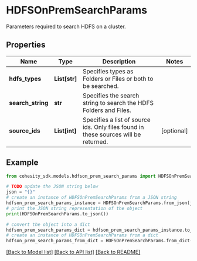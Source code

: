 # HDFSOnPremSearchParams

Parameters required to search HDFS on a cluster.

## Properties

Name | Type | Description | Notes
------------ | ------------- | ------------- | -------------
**hdfs_types** | **List[str]** | Specifies types as Folders or Files or both to be searched. | 
**search_string** | **str** | Specifies the search string to search the HDFS Folders and Files. | 
**source_ids** | **List[int]** | Specifies a list of source ids. Only files found in these sources will be returned. | [optional] 

## Example

```python
from cohesity_sdk.models.hdfson_prem_search_params import HDFSOnPremSearchParams

# TODO update the JSON string below
json = "{}"
# create an instance of HDFSOnPremSearchParams from a JSON string
hdfson_prem_search_params_instance = HDFSOnPremSearchParams.from_json(json)
# print the JSON string representation of the object
print(HDFSOnPremSearchParams.to_json())

# convert the object into a dict
hdfson_prem_search_params_dict = hdfson_prem_search_params_instance.to_dict()
# create an instance of HDFSOnPremSearchParams from a dict
hdfson_prem_search_params_from_dict = HDFSOnPremSearchParams.from_dict(hdfson_prem_search_params_dict)
```
[[Back to Model list]](../README.md#documentation-for-models) [[Back to API list]](../README.md#documentation-for-api-endpoints) [[Back to README]](../README.md)


